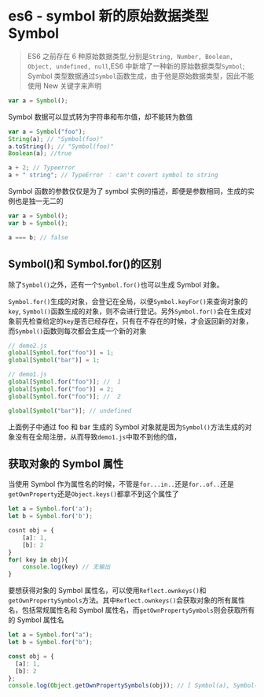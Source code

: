 # es6 - symbol 新的原始数据类型 Symbol

> ES6 之前存在 6 种原始数据类型,分别是`String, Number, Boolean, Object, undefined, null`,ES6 中新增了一种新的原始数据类型`Symbol`;
> Symbol 类型数据通过`Symbol`函数生成，由于他是原始数据类型，因此不能使用 New 关键字来声明

```js
var a = Symbol();
```

Symbol 数据可以显式转为字符串和布尔值，却不能转为数值

```js
var a = Symbol("foo");
String(a); // "Symbol(foo)"
a.toString(); // "Symbol(foo)"
Boolean(a); //true

a + 2; // Typeerror
a + " string"; // TypeError ： can't covert symbol to string
```

Symbol 函数的参数仅仅是为了 symbol 实例的描述，即便是参数相同，生成的实例也是独一无二的

```js
var a = Symbol();
var b = Symbol();

a === b; // false
```

## Symbol()和 Symbol.for()的区别

除了`Symbol()`之外，还有一个`Symbol.for()`也可以生成 Symbol 对象。

`Symbol.for()`生成的对象，会登记在全局，以便`Symbol.keyFor()`来查询对象的`key`, `Symbol()`函数生成的对象，则不会进行登记。另外`Symbol.for()`会在生成对象前先检查给定的`key`是否已经存在，只有在不存在的时候，才会返回新的对象，而`Symbol()`函数则每次都会生成一个新的对象

```js
// demo2.js
global[Symbol.for("foo")] = 1;
global[Symbol("bar")] = 1;

// demo1.js
global[Symbol.for("foo")]; //  1
global[Symbol.for("foo")] = 2;
global[Symbol.for("foo")]; //  2

global[Symbol("bar")]; // undefined
```

上面例子中通过 foo 和 bar 生成的 Symbol 对象就是因为`Symbol()`方法生成的对象没有在全局注册，从而导致`demo1.js`中取不到他的值，

## 获取对象的 Symbol 属性

当使用 Symbol 作为属性名的时候，不管是`for...in..`还是`for..of..`还是`getOwnProperty`还是`Object.keys()`都拿不到这个属性了

```js
let a = Symbol.for('a');
let b = Symbol.for('b');

cosnt obj = {
	[a]: 1,
	[b]: 2
}
for( key in obj){
	console.log(key) // 无输出
}
```

要想获得对象的 Symbol 属性名，可以使用`Reflect.ownkeys()`和`getOwnPropertySymbols`方法。其中`Reflect.ownkeys()`会获取对象的所有属性名，包括常规属性名和 Symbol 属性名，而`getOwnPropertySymbols`则会获取所有的 Symbol 属性名

```js
let a = Symbol.for("a");
let b = Symbol.for("b");

const obj = {
  [a]: 1,
  [b]: 2
};
console.log(Object.getOwnPropertySymbols(obj)); // [ Symbol(a), Symbol(b) ]
```

